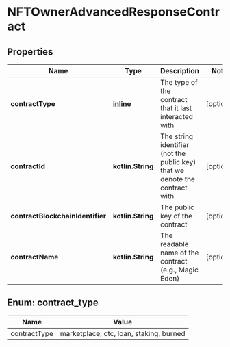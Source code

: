 
# NFTOwnerAdvancedResponseContract

## Properties
Name | Type | Description | Notes
------------ | ------------- | ------------- | -------------
**contractType** | [**inline**](#ContractType) | The type of the contract that it last interacted with |  [optional]
**contractId** | **kotlin.String** | The string identifier (not the public key) that we denote the contract with. |  [optional]
**contractBlockchainIdentifier** | **kotlin.String** | The public key of the contract |  [optional]
**contractName** | **kotlin.String** | The readable name of the contract (e.g., Magic Eden) |  [optional]


<a name="ContractType"></a>
## Enum: contract_type
Name | Value
---- | -----
contractType | marketplace, otc, loan, staking, burned



